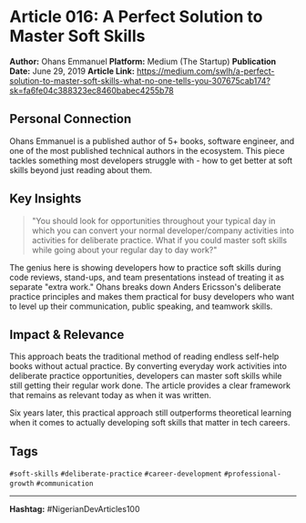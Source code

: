 # Article 016: A Perfect Solution to Master Soft Skills

**Author:** Ohans Emmanuel
**Platform:** Medium (The Startup)
**Publication Date:** June 29, 2019
**Article Link:** https://medium.com/swlh/a-perfect-solution-to-master-soft-skills-what-no-one-tells-you-307675cab174?sk=fa6fe04c388323ec8460babec4255b78

## Personal Connection

Ohans Emmanuel is a published author of 5+ books, software engineer, and one of the most published technical authors in the ecosystem. This piece tackles something most developers struggle with - how to get better at soft skills beyond just reading about them.

## Key Insights

> "You should look for opportunities throughout your typical day in which you can convert your normal developer/company activities into activities for deliberate practice. What if you could master soft skills while going about your regular day to day work?"

The genius here is showing developers how to practice soft skills during code reviews, stand-ups, and team presentations instead of treating it as separate "extra work." Ohans breaks down Anders Ericsson's deliberate practice principles and makes them practical for busy developers who want to level up their communication, public speaking, and teamwork skills.

## Impact & Relevance

This approach beats the traditional method of reading endless self-help books without actual practice. By converting everyday work activities into deliberate practice opportunities, developers can master soft skills while still getting their regular work done. The article provides a clear framework that remains as relevant today as when it was written.

Six years later, this practical approach still outperforms theoretical learning when it comes to actually developing soft skills that matter in tech careers.

## Tags

`#soft-skills` `#deliberate-practice` `#career-development` `#professional-growth` `#communication`

---

**Hashtag:** #NigerianDevArticles100